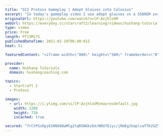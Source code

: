 ```yaml
---
title: "SC2 Protoss Gameplay | Adept Glaives into Colossus"
excerpt: "In today's gameplay video I use adept glaives vs a 5500GM zerg. I transition into colossus afterwards and go for a heavy push.  SC2 Protoss Gameplay | Adept Glaives into Colossus #sc2 #protoss #gameplay   Coaching -------------------------------------------------------------------------- Website: https://www.hushangcoaching.com"
originalUrl: https://youtube.com/watch?v=lP-AxjhloVM
webUrl: https://everyday.cc/starcraft2/learning/videos/hushang-tutorials-sc2-protoss-gameplay-adept-glaives-into-colossus/
type: video
price: Free
length: PT13M17S
publishedDateTime: 2021-02-18T06:40:01Z
heat: 51

featuredContent: "<iframe width=\"800\" height=\"500\" frameborder=\"0\" src=\"https://www.youtube.com/embed/lP-AxjhloVM\" allow=\"accelerometer; autoplay; encrypted-media; gyroscope; picture-in-picture\" allowfullscreen></iframe>"

provider:
  name: HuShang Tutorials
  domain: hushangcoaching.com

topics:
  - StarCraft 2
  - Protoss

images:
  - url: https://i.ytimg.com/vi/lP-AxjhloVM/maxresdefault.jpg
    width: 1280
    height: 720
    isCached: true

secured: "7rCtPSsRpj63AN56BaMCg2tqRSNGkzbV/WOU7Eiyc/jRmEgJUaplcafTKzGZ5LE4IBVDO4n6lLsqs4u9X6Cuh1e2AI6IhmimDrn3n72X7KtkhcqTZVXVE42XILUlGFCZFCsj2TmIovp919xcfQIDY5wJrS3+ch8Z5wkmTfnCn7dnTp5xyqjEo7bKmH6UZKe29W/1hWQNVi0aGsnP+ZvPR2BM1sbQvKYPljg+CcNCquMX1QwUx8R3BZ7C5cF2FWqWw7m+UvFgoqxWfwbgTwVwMdiPpruAawLBws+KIV5JFOCZ7eTVJHRZJnvb9Jea00xC5ZdvRpwPMVyvdj+zeY4UmeE3S7F2Uh9G/ZHJrdFsxj8bDpSu27X2p5/WQ16Ta+y7lLZ0H2ZEA/Cu0Udc7mts2yKZpMazjEgQzRxWKW9hY24=;iNYuXEhnKBfGRc5N1wNdoA=="
---
```


